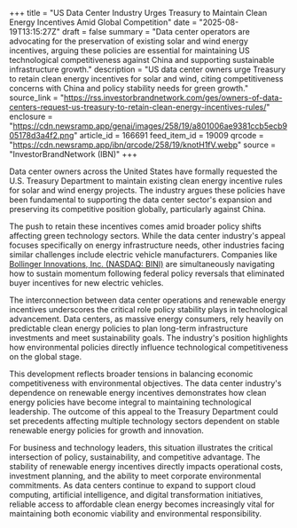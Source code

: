+++
title = "US Data Center Industry Urges Treasury to Maintain Clean Energy Incentives Amid Global Competition"
date = "2025-08-19T13:15:27Z"
draft = false
summary = "Data center operators are advocating for the preservation of existing solar and wind energy incentives, arguing these policies are essential for maintaining US technological competitiveness against China and supporting sustainable infrastructure growth."
description = "US data center owners urge Treasury to retain clean energy incentives for solar and wind, citing competitiveness concerns with China and policy stability needs for green growth."
source_link = "https://rss.investorbrandnetwork.com/ges/owners-of-data-centers-request-us-treasury-to-retain-clean-energy-incentives-rules/"
enclosure = "https://cdn.newsramp.app/genai/images/258/19/a801006ae9381ccb5ecb905178d3a4f2.png"
article_id = 166691
feed_item_id = 19009
qrcode = "https://cdn.newsramp.app/ibn/qrcode/258/19/knotH1fV.webp"
source = "InvestorBrandNetwork (IBN)"
+++

<p>Data center owners across the United States have formally requested the U.S. Treasury Department to maintain existing clean energy incentive rules for solar and wind energy projects. The industry argues these policies have been fundamental to supporting the data center sector's expansion and preserving its competitive position globally, particularly against China.</p><p>The push to retain these incentives comes amid broader policy shifts affecting green technology sectors. While the data center industry's appeal focuses specifically on energy infrastructure needs, other industries facing similar challenges include electric vehicle manufacturers. Companies like <a href="https://www.nasdaq.com/market-activity/stocks/bini" rel="nofollow" target="_blank">Bollinger Innovations, Inc. (NASDAQ: BINI)</a> are simultaneously navigating how to sustain momentum following federal policy reversals that eliminated buyer incentives for new electric vehicles.</p><p>The interconnection between data center operations and renewable energy incentives underscores the critical role policy stability plays in technological advancement. Data centers, as massive energy consumers, rely heavily on predictable clean energy policies to plan long-term infrastructure investments and meet sustainability goals. The industry's position highlights how environmental policies directly influence technological competitiveness on the global stage.</p><p>This development reflects broader tensions in balancing economic competitiveness with environmental objectives. The data center industry's dependence on renewable energy incentives demonstrates how clean energy policies have become integral to maintaining technological leadership. The outcome of this appeal to the Treasury Department could set precedents affecting multiple technology sectors dependent on stable renewable energy policies for growth and innovation.</p><p>For business and technology leaders, this situation illustrates the critical intersection of policy, sustainability, and competitive advantage. The stability of renewable energy incentives directly impacts operational costs, investment planning, and the ability to meet corporate environmental commitments. As data centers continue to expand to support cloud computing, artificial intelligence, and digital transformation initiatives, reliable access to affordable clean energy becomes increasingly vital for maintaining both economic viability and environmental responsibility.</p>